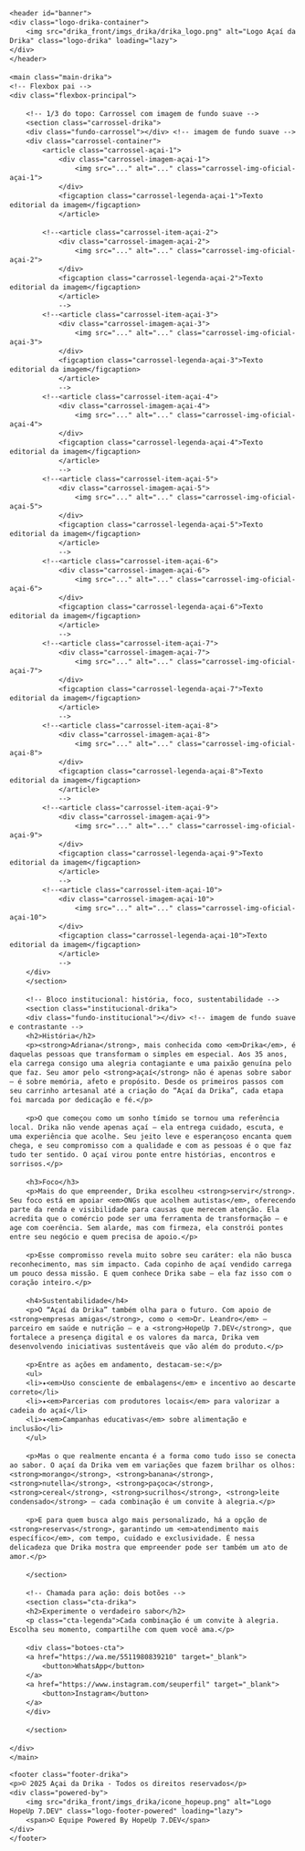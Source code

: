 <!-- Deus, tu és lindo e pertenço somente a Ti -->

<!DOCTYPE html>
<html lang="pt-BR">
<head>
  <meta charset="UTF-8">

  <meta name="viewport" content="width=device-width, initial-scale=1.0">

  <title>Açai da Drika</title>

  <link rel="stylesheet" href="drika_front/drika_styles/drika_pai_styles.css">


  <link href="https://fonts.googleapis.com/css2?family=Playfair+Display&display=swap" rel="stylesheet">

  <link rel="stylesheet" href="https://cdnjs.cloudflare.com/ajax/libs/font-awesome/6.5.0/css/all.min.css">

  <link rel="stylesheet" href="drika_front/drika_print/drika_print.css" media="print">

</head>

<body> 
    
    <header id="banner">
    <div class="logo-drika-container">
        <img src="drika_front/imgs_drika/drika_logo.png" alt="Logo Açaí da Drika" class="logo-drika" loading="lazy">
    </div>
    </header>

    <main class="main-drika">
    <!-- Flexbox pai -->
    <div class="flexbox-principal">

        <!-- 1/3 do topo: Carrossel com imagem de fundo suave -->
        <section class="carrossel-drika">
        <div class="fundo-carrossel"></div> <!-- imagem de fundo suave -->
        <div class="carrossel-container">
            <article class="carrossel-açai-1">
                <div class="carrossel-imagem-açai-1">
                    <img src="..." alt="..." class="carrossel-img-oficial-açai-1">
                </div>
                <figcaption class="carrossel-legenda-açai-1">Texto editorial da imagem</figcaption>
                </article>

            <!--<article class="carrossel-item-açai-2">
                <div class="carrossel-imagem-açai-2">
                    <img src="..." alt="..." class="carrossel-img-oficial-açai-2">
                </div>
                <figcaption class="carrossel-legenda-açai-2">Texto editorial da imagem</figcaption>
                </article>
                -->
            <!--<article class="carrossel-item-açai-3">
                <div class="carrossel-imagem-açai-3">
                    <img src="..." alt="..." class="carrossel-img-oficial-açai-3">
                </div>
                <figcaption class="carrossel-legenda-açai-3">Texto editorial da imagem</figcaption>
                </article>
                -->
            <!--<article class="carrossel-item-açai-4">
                <div class="carrossel-imagem-açai-4">
                    <img src="..." alt="..." class="carrossel-img-oficial-açai-4">
                </div>
                <figcaption class="carrossel-legenda-açai-4">Texto editorial da imagem</figcaption>
                </article>
                -->
            <!--<article class="carrossel-item-açai-5">
                <div class="carrossel-imagem-açai-5">
                    <img src="..." alt="..." class="carrossel-img-oficial-açai-5">
                </div>
                <figcaption class="carrossel-legenda-açai-5">Texto editorial da imagem</figcaption>
                </article>
                -->
            <!--<article class="carrossel-item-açai-6">
                <div class="carrossel-imagem-açai-6">
                    <img src="..." alt="..." class="carrossel-img-oficial-açai-6">
                </div>
                <figcaption class="carrossel-legenda-açai-6">Texto editorial da imagem</figcaption>
                </article>
                -->
            <!--<article class="carrossel-item-açai-7">
                <div class="carrossel-imagem-açai-7">
                    <img src="..." alt="..." class="carrossel-img-oficial-açai-7">
                </div>
                <figcaption class="carrossel-legenda-açai-7">Texto editorial da imagem</figcaption>
                </article>
                -->
            <!--<article class="carrossel-item-açai-8">
                <div class="carrossel-imagem-açai-8">
                    <img src="..." alt="..." class="carrossel-img-oficial-açai-8">
                </div>
                <figcaption class="carrossel-legenda-açai-8">Texto editorial da imagem</figcaption>
                </article>
                -->
            <!--<article class="carrossel-item-açai-9">
                <div class="carrossel-imagem-açai-9">
                    <img src="..." alt="..." class="carrossel-img-oficial-açai-9">
                </div>
                <figcaption class="carrossel-legenda-açai-9">Texto editorial da imagem</figcaption>
                </article>
                -->
            <!--<article class="carrossel-item-açai-10">
                <div class="carrossel-imagem-açai-10">
                    <img src="..." alt="..." class="carrossel-img-oficial-açai-10">
                </div>
                <figcaption class="carrossel-legenda-açai-10">Texto editorial da imagem</figcaption>
                </article>
                -->
        </div>
        </section>

        <!-- Bloco institucional: história, foco, sustentabilidade -->
        <section class="institucional-drika">
        <div class="fundo-institucional"></div> <!-- imagem de fundo suave e contrastante -->
        <h2>História</h2>
        <p><strong>Adriana</strong>, mais conhecida como <em>Drika</em>, é daquelas pessoas que transformam o simples em especial. Aos 35 anos, ela carrega consigo uma alegria contagiante e uma paixão genuína pelo que faz. Seu amor pelo <strong>açaí</strong> não é apenas sobre sabor — é sobre memória, afeto e propósito. Desde os primeiros passos com seu carrinho artesanal até a criação do “Açaí da Drika”, cada etapa foi marcada por dedicação e fé.</p>

        <p>O que começou como um sonho tímido se tornou uma referência local. Drika não vende apenas açaí — ela entrega cuidado, escuta, e uma experiência que acolhe. Seu jeito leve e esperançoso encanta quem chega, e seu compromisso com a qualidade e com as pessoas é o que faz tudo ter sentido. O açaí virou ponte entre histórias, encontros e sorrisos.</p>

        <h3>Foco</h3>
        <p>Mais do que empreender, Drika escolheu <strong>servir</strong>. Seu foco está em apoiar <em>ONGs que acolhem autistas</em>, oferecendo parte da renda e visibilidade para causas que merecem atenção. Ela acredita que o comércio pode ser uma ferramenta de transformação — e age com coerência. Sem alarde, mas com firmeza, ela constrói pontes entre seu negócio e quem precisa de apoio.</p>

        <p>Esse compromisso revela muito sobre seu caráter: ela não busca reconhecimento, mas sim impacto. Cada copinho de açaí vendido carrega um pouco dessa missão. E quem conhece Drika sabe — ela faz isso com o coração inteiro.</p>

        <h4>Sustentabilidade</h4>
        <p>O “Açaí da Drika” também olha para o futuro. Com apoio de <strong>empresas amigas</strong>, como o <em>Dr. Leandro</em> — parceiro em saúde e nutrição — e a <strong>HopeUp 7.DEV</strong>, que fortalece a presença digital e os valores da marca, Drika vem desenvolvendo iniciativas sustentáveis que vão além do produto.</p>

        <p>Entre as ações em andamento, destacam-se:</p>
        <ul>
        <li>✦<em>Uso consciente de embalagens</em> e incentivo ao descarte correto</li>
        <li>✦<em>Parcerias com produtores locais</em> para valorizar a cadeia do açaí</li>
        <li>✦<em>Campanhas educativas</em> sobre alimentação e inclusão</li>
        </ul>

        <p>Mas o que realmente encanta é a forma como tudo isso se conecta ao sabor. O açaí da Drika vem em variações que fazem brilhar os olhos: <strong>morango</strong>, <strong>banana</strong>, <strong>nutella</strong>, <strong>paçoca</strong>, <strong>cereal</strong>, <strong>sucrilhos</strong>, <strong>leite condensado</strong> — cada combinação é um convite à alegria.</p>

        <p>E para quem busca algo mais personalizado, há a opção de <strong>reservas</strong>, garantindo um <em>atendimento mais específico</em>, com tempo, cuidado e exclusividade. É nessa delicadeza que Drika mostra que empreender pode ser também um ato de amor.</p>

        </section>

        <!-- Chamada para ação: dois botões -->
        <section class="cta-drika">
        <h2>Experimente o verdadeiro sabor</h2>
        <p class="cta-legenda">Cada combinação é um convite à alegria. Escolha seu momento, compartilhe com quem você ama.</p>

        <div class="botoes-cta">
        <a href="https://wa.me/5511980839210" target="_blank">
            <button>WhatsApp</button>
        </a>
        <a href="https://www.instagram.com/seuperfil" target="_blank">
            <button>Instagram</button>
        </a>
        </div>

        </section>

    </div>
    </main>


</body>



<!-- Rodapé -->
    <footer class="footer-drika">
    <p>© 2025 Açai da Drika - Todos os direitos reservados</p>
    <div class="powered-by">
        <img src="drika_front/imgs_drika/icone_hopeup.png" alt="Logo HopeUp 7.DEV" class="logo-footer-powered" loading="lazy">
        <span>© Equipe Powered By HopeUp 7.DEV</span>
    </div>
    </footer>